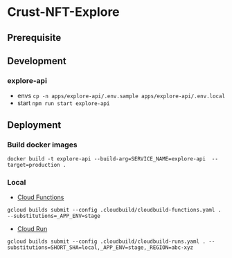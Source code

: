 # Crust-NFT-Explore

## Prerequisite

## Development

### explore-api

- envs `cp -n apps/explore-api/.env.sample apps/explore-api/.env.local`
- start `npm run start explore-api`

## Deployment

### Build docker images

```
docker build -t explore-api --build-arg=SERVICE_NAME=explore-api  --target=production .
```

### Local

- [Cloud Functions](https://cloud.google.com/sdk/gcloud/reference/functions/deploy)

```
gcloud builds submit --config .cloudbuild/cloudbuild-functions.yaml . --substitutions=_APP_ENV=stage

```

- [Cloud Run](https://cloud.google.com/sdk/gcloud/reference/run/deploy)

```
gcloud builds submit --config .cloudbuild/cloudbuild-runs.yaml . --substitutions=SHORT_SHA=local,_APP_ENV=stage,_REGION=abc-xyz
```
